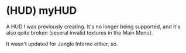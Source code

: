 # (HUD) myHUD

A HUD I was previously creating. It's no longer being supported, and it's also quite broken (several invalid textures in the Main Menu).

It wasn't updated for Jungle Inferno either, so.